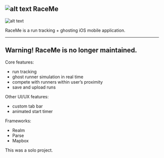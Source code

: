## ![alt text](https://raw.githubusercontent.com/enochng1/RaceMe/master/gitIcon.png)  RaceMe

![alt text](https://raw.githubusercontent.com/enochng1/RaceMe/master/raceMeGitImage.png) 
 
RaceMe is a run tracking + ghosting iOS mobile application.

-----------------

## Warning! RaceMe is no longer maintained.

Core features:
- run tracking
- ghost runner simulation in real time
- compete with runners within user’s proximity
- save and upload runs

Other UI/UX features:
- custom tab bar
- animated start timer

Frameworks:
- Realm
- Parse
- Mapbox

This was a solo project.

